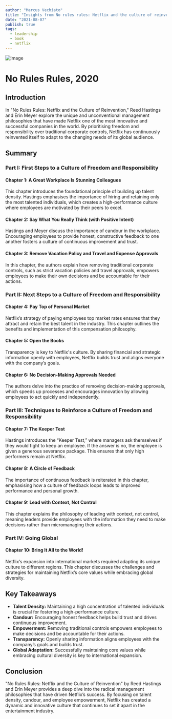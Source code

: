 ```yaml
---
author: "Marcus Vechiato"
title: "Insights from No rules rules: Netflix and the culture of reinvention"
date: "2021-08-07"
publish: true
tags: 
  - leadership
  - book
  - netflix
--- 
```


![image](/obsidian/no_rules_rules.jpg)

# No Rules Rules, 2020

## Introduction

In "No Rules Rules: Netflix and the Culture of Reinvention," Reed Hastings and Erin Meyer explore the unique and unconventional management philosophies that have made Netflix one of the most innovative and successful companies in the world. By prioritising freedom and responsibility over traditional corporate controls, Netflix has continuously reinvented itself to adapt to the changing needs of its global audience.

## Summary

### Part I: First Steps to a Culture of Freedom and Responsibility

#### Chapter 1: A Great Workplace Is Stunning Colleagues

This chapter introduces the foundational principle of building up talent density. Hastings emphasises the importance of hiring and retaining only the most talented individuals, which creates a high-performance culture where employees are motivated by their peers to excel.

#### Chapter 2: Say What You Really Think (with Positive Intent)

Hastings and Meyer discuss the importance of candour in the workplace. Encouraging employees to provide honest, constructive feedback to one another fosters a culture of continuous improvement and trust.

#### Chapter 3: Remove Vacation Policy and Travel and Expense Approvals

In this chapter, the authors explain how removing traditional corporate controls, such as strict vacation policies and travel approvals, empowers employees to make their own decisions and be accountable for their actions.

### Part II: Next Steps to a Culture of Freedom and Responsibility

#### Chapter 4: Pay Top of Personal Market

Netflix’s strategy of paying employees top market rates ensures that they attract and retain the best talent in the industry. This chapter outlines the benefits and implementation of this compensation philosophy.

#### Chapter 5: Open the Books

Transparency is key to Netflix's culture. By sharing financial and strategic information openly with employees, Netflix builds trust and aligns everyone with the company’s goals.

#### Chapter 6: No Decision-Making Approvals Needed

The authors delve into the practice of removing decision-making approvals, which speeds up processes and encourages innovation by allowing employees to act quickly and independently.

### Part III: Techniques to Reinforce a Culture of Freedom and Responsibility

#### Chapter 7: The Keeper Test

Hastings introduces the “Keeper Test,” where managers ask themselves if they would fight to keep an employee. If the answer is no, the employee is given a generous severance package. This ensures that only high performers remain at Netflix.

#### Chapter 8: A Circle of Feedback

The importance of continuous feedback is reiterated in this chapter, emphasising how a culture of feedback loops leads to improved performance and personal growth.

#### Chapter 9: Lead with Context, Not Control

This chapter explains the philosophy of leading with context, not control, meaning leaders provide employees with the information they need to make decisions rather than micromanaging their actions.

### Part IV: Going Global

#### Chapter 10: Bring It All to the World!

Netflix’s expansion into international markets required adapting its unique culture to different regions. This chapter discusses the challenges and strategies for maintaining Netflix’s core values while embracing global diversity.

## Key Takeaways

- **Talent Density:** Maintaining a high concentration of talented individuals is crucial for fostering a high-performance culture.
- **Candour:** Encouraging honest feedback helps build trust and drives continuous improvement.
- **Empowerment:** Removing traditional controls empowers employees to make decisions and be accountable for their actions.
- **Transparency:** Openly sharing information aligns employees with the company’s goals and builds trust.
- **Global Adaptation:** Successfully maintaining core values while embracing cultural diversity is key to international expansion.

## Conclusion

"No Rules Rules: Netflix and the Culture of Reinvention" by Reed Hastings and Erin Meyer provides a deep dive into the radical management philosophies that have driven Netflix’s success. By focusing on talent density, candour, and employee empowerment, Netflix has created a dynamic and innovative culture that continues to set it apart in the entertainment industry.



